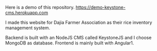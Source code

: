 Here is a demo of this repository.
https://demo-keystone-cms.herokuapp.com

I made this website for Dajia Farmer Association as their rice inventory management system.

Backend is built with an NodeJS CMS called KeystoneJS and I choose MongoDB as database.
Frontend is mainly built with Angular1.
